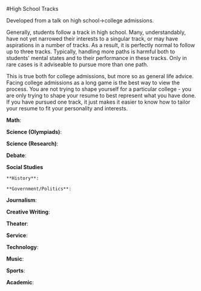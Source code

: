 #High School Tracks

Developed from a talk on high school->college admissions.

Generally, students follow a track in high school. Many, understandably, have not yet narrowed their interests to a singular track, or may have aspirations in a number of tracks. As a result, it is perfectly normal to follow up to three tracks. Typically, handling more paths is harmful both to students' mental states and to their performance in these tracks. Only in rare cases is it adviseable to pursue more than one path.

This is true both for college admissions, but more so as general life advice. Facing college admissions as a long game is the best way to view the process. You are not trying to shape yourself for a particular college - you are only trying to shape your resume to best represent what you have done. If you have pursued one track, it just makes it easier to know how to tailor your resume to fit your personality and interests.

**Math**: 

**Science (Olympiads)**:

**Science (Research)**:

**Debate**:

**Social Studies**

    **History**:

    **Government/Politics**:

**Journalism**:

**Creative Writing**:

**Theater**:

**Service**:

**Technology**:

**Music**:

**Sports**:

**Academic**:
